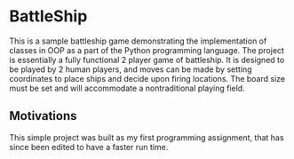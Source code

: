 # BattleShip
This is a sample battleship game demonstrating the implementation of classes in OOP as a part of the Python programming language. The project is essentially a fully functional 2 player game of battleship. It is designed to be played by 2 human players, and moves can be made by setting coordinates to place ships and decide upon firing locations. The board size must be set and will accommodate a nontraditional playing field.
## Motivations
This simple project was built as my first programming assignment, that has since been edited to have a faster run time. 
